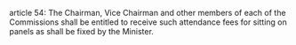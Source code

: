 article 54: 
The Chairman, Vice Chairman and other members of each of the Commissions shall be entitled to receive such attendance fees for sitting on panels as shall be fixed by the Minister. 
<ul>
</ul>